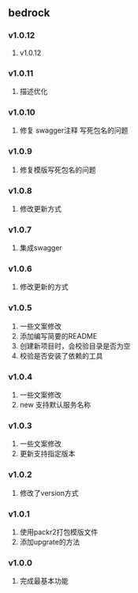 ## bedrock

### v1.0.12
1. v1.0.12

### v1.0.11
1. 描述优化

### v1.0.10
1. 修复 swagger注释 写死包名的问题

### v1.0.9
1. 修复模版写死包名的问题

### v1.0.8
1. 修改更新方式

### v1.0.7
1. 集成swagger

### v1.0.6
1. 修改更新的方式

### v1.0.5
1. 一些文案修改
2. 添加编写简要的README
3. 创建新项目时，会校验目录是否为空
4. 校验是否安装了依赖的工具

### v1.0.4
1. 一些文案修改
2. new 支持默认服务名称

### v1.0.3
1. 一些文案修改
2. 更新支持指定版本

### v1.0.2
1. 修改了version方式

### v1.0.1
1. 使用packr2打包模版文件
2. 添加upgrate的方法

### v1.0.0
1. 完成最基本功能
